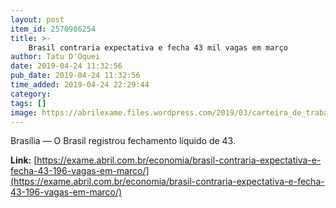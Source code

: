```yaml
---
layout: post
item_id: 2570986254
title: >-
    Brasil contraria expectativa e fecha 43 mil vagas em março
author: Tatu D'Oquei
date: 2019-04-24 11:32:56
pub_date: 2019-04-24 11:32:56
time_added: 2019-04-24 22:29:44
category: 
tags: []
image: https://abrilexame.files.wordpress.com/2019/03/carteira_de_trabalho2.jpg?quality=70&strip=info&w=680&h=453&crop=1
---
```


Brasília — O Brasil registrou fechamento líquido de 43.

**Link:** [https://exame.abril.com.br/economia/brasil-contraria-expectativa-e-fecha-43-196-vagas-em-marco/](https://exame.abril.com.br/economia/brasil-contraria-expectativa-e-fecha-43-196-vagas-em-marco/)

